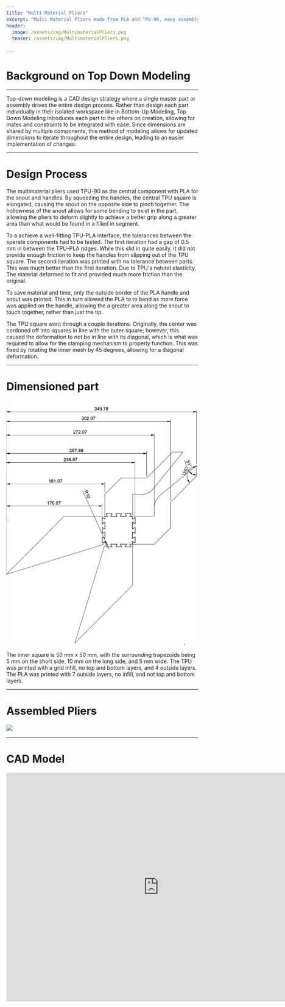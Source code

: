 ```yaml
---
title: "Multi-Material Pliers"
excerpt: "Multi Material Pliers made from PLA and TPU-90, easy assembly"
header:
  image: /assets/img/MultimaterialPliers.png
  teaser: /assets/img/MultimaterialPliers.png

---
```


# Background on Top Down Modeling

---
Top-down modeling is a CAD design strategy where a single master part or assembly drives the entire design process. Rather than design each part individually in their isolated workspace like in Bottom-Up Modeling, Top Down Modeling introduces each part to the others on creation, allowing for mates and constraints to be integrated with ease. Since dimensions are shared by multiple components, this method of modeling allows for updated dimensions to iterate throughout the entire design, leading to an easier implementation of changes.

---
# Design Process

The multimaterial pliers used TPU-90 as the central component with PLA for the snout and handles. By squeezing the handles, the central TPU square is elongated, causing the snout on the opposite side to pinch together. The hollowness of the snout allows for some bending to exist in the part, allowing the pliers to deform slightly to achieve a better grip along a greater area than what would be found in a filled in segment.

To a achieve a well-fitting TPU-PLA interface, the tolerances between the sperate components had to be tested. The first iteration had a gap of 0.5 mm in between the TPU-PLA ridges. While this slid in quite easily, it did not provide enough friction to keep the handles from slipping out of the TPU square. The second iteration was printed with no tolerance between parts. This was much better than the first iteration. Due to TPU's natural elasticity, The material deformed to fit and provided much more friction than the original.

To save material and time, only the outside border of the PLA handle and snout was printed. This in turn allowed the PLA to to bend as more force was applied on the handle, allowing the a greater area along the snout to touch together, rather than just the tip.

The TPU square went through a couple iterations. Originally, the center was cordoned off into squares in line with the outer square; however, this caused the deformation to not be in line with its diagonal, which is what was required to allow for the clamping mechanism to properly function. This was fixed by rotating the inner mesh by 45 degrees, allowing for a diagonal deformation.

---
# Dimensioned part

<img src="/assets/img/MultimaterialDrawing.png" >

The inner square is 50 mm x 50 mm, with the surrounding trapezoids being 5 mm on the short side, 10 mm on the long side, and 5 mm wide. The TPU was printed with a grid infill, no top and bottom layers, and 4 outside layers. The PLA was printed with 7 outside layers, no infill, and not top and bottom layers.

---
# Assembled Pliers

<img src="/assets/img/MultiMaterialGIF.gif" >

---

# CAD Model
<iframe src="https://myhub.autodesk360.com/ue2df0af5/shares/public/SH35dfcQT936092f0e437224cd558fdcdc2f?mode=embed" width="800" height="600" allowfullscreen="true" webkitallowfullscreen="true" mozallowfullscreen="true"  frameborder="0"></iframe>



